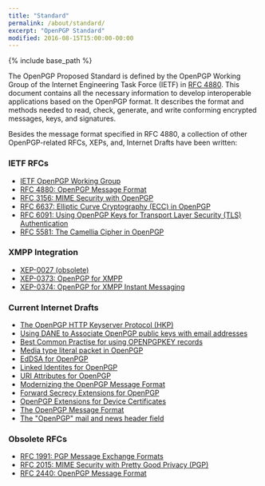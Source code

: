 ```yaml
---
title: "Standard"
permalink: /about/standard/
excerpt: "OpenPGP Standard"
modified: 2016-08-15T15:00:00-00:00
---
```


{% include base_path %}

The OpenPGP Proposed Standard is defined by the OpenPGP Working Group of the Internet Engineering Task Force (IETF) in [RFC 4880](https://tools.ietf.org/html/rfc4880).
This document contains all the necessary information to develop interoperable applications based on the OpenPGP format.
It describes the format and methods needed to read, check, generate, and write conforming encrypted messages, keys, and signatures.

Besides the message format specified in RFC 4880, a collection of other OpenPGP-related RFCs, XEPs, and, Internet Drafts have been written:

### IETF RFCs
* [IETF OpenPGP Working Group](https://datatracker.ietf.org/wg/openpgp/charter/)
* [RFC 4880: OpenPGP Message Format](https://tools.ietf.org/html/rfc4880)
* [RFC 3156: MIME Security with OpenPGP](https://tools.ietf.org/html/rfc3156)
* [RFC 6637: Elliptic Curve Cryptography (ECC) in OpenPGP](https://tools.ietf.org/html/rfc6637)
* [RFC 6091: Using OpenPGP Keys for Transport Layer Security (TLS) Authentication](https://tools.ietf.org/html/rfc6091)
* [RFC 5581: The Camellia Cipher in OpenPGP](https://tools.ietf.org/html/rfc5581)

### XMPP Integration
* [XEP-0027 (obsolete)](https://www.xmpp.org/extensions/xep-0027.html)
* [XEP-0373: OpenPGP for XMPP](https://www.xmpp.org/extensions/xep-0373.html)
* [XEP-0374: OpenPGP for XMPP Instant Messaging](https://www.xmpp.org/extensions/xep-0374.html)

### Current Internet Drafts
* [The OpenPGP HTTP Keyserver Protocol (HKP)](https://tools.ietf.org/html/draft-shaw-openpgp-hkp-00)
* [Using DANE to Associate OpenPGP public keys with email addresses](https://tools.ietf.org/html/draft-ietf-dane-openpgpkey-00)
* [Best Common Practise for using OPENPGPKEY records](https://tools.ietf.org/html/draft-ietf-dane-openpgpkey-usage-00)
* [Media type literal packet in OpenPGP](https://tools.ietf.org/html/draft-moscaritolo-openpgp-literal-01)
* [EdDSA for OpenPGP](https://tools.ietf.org/html/draft-koch-eddsa-for-openpgp-04)
* [Linked Identites for OpenPGP](https://tools.ietf.org/html/draft-vb-openpgp-linked-ids-00)
* [URI Attributes for OpenPGP](https://tools.ietf.org/html/draft-vb-openpgp-uri-attribute-00)
* [Modernizing the OpenPGP Message Format](https://tools.ietf.org/html/draft-ford-openpgp-format-00)
* [Forward Secrecy Extensions for OpenPGP](https://tools.ietf.org/html/draft-brown-pgp-pfs-03)
* [OpenPGP Extensions for Device Certificates](https://tools.ietf.org/html/draft-atkins-openpgp-device-certificates-03)
* [The OpenPGP Message Format](https://tools.ietf.org/html/draft-bray-pgp-message-00)
* [The "OpenPGP" mail and news header field](https://tools.ietf.org/html/draft-josefsson-openpgp-mailnews-header-07)

### Obsolete RFCs
* [RFC 1991: PGP Message Exchange Formats](https://tools.ietf.org/html/rfc1991)
* [RFC 2015: MIME Security with Pretty Good Privacy (PGP)](https://tools.ietf.org/html/rfc2015)
* [RFC 2440: OpenPGP Message Format](https://tools.ietf.org/html/rfc2440)

